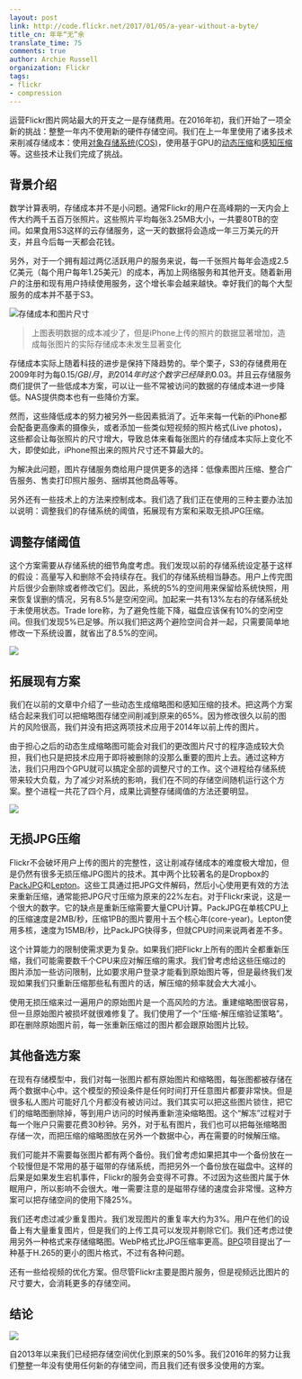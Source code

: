 ```yaml
---
layout: post
link: http://code.flickr.net/2017/01/05/a-year-without-a-byte/
title_cn: 年年“无”余
translate_time: 75
comments: true
author: Archie Russell
organization: Flickr
tags:
- flickr
- compression
---
```


运营Flickr图片网站最大的开支之一是存储费用。在2016年初，我们开始了一项全新的挑战：整整一年内不使用新的硬件存储空间。我们在上一年里使用了诸多技术来削减存储成本：使用[对象存储系统(COS)](https://yahooeng.tumblr.com/post/116391291701/yahoo-cloud-object-store-object-storage-at)，使用基于GPU的[动态压缩](http://code.flickr.net/2015/06/25/real-time-resizing-of-flickr-images-using-gpus/)和[感知压缩](http://code.flickr.net/2015/09/25/perceptual-image-compression-at-flickr/)等。这些技术让我们完成了挑战。

## 背景介绍

数学计算表明，存储成本并不是小问题。通常Flickr的用户在高峰期的一天内会上传大约两千五百万张照片。这些照片平均每张3.25MB大小，一共要80TB的空间。如果食用S3这样的云存储服务，这一天的数据将会造成一年三万美元的开支，并且今后每一天都会花钱。

另外，对于一个拥有超过两亿活跃用户的服务来说，每一千张照片每年会造成2.5亿美元（每个用户每年1.25美元）的成本，再加上网络服务和其他开支。随着新用户的注册和现有用户持续使用服务，这个增长率会越来越快。幸好我们的每个大型服务的成本并不基于S3。

![存储成本和图片尺寸](https://c1.staticflickr.com/1/445/32109964665_f465976673_o.png)

> 上图表明数据的成本减少了，但是iPhone上传的照片的数据显著增加，造成每张图片的实际存储成本未发生显著变化

存储成本实际上随着科技的进步是保持下降趋势的。举个栗子，S3的存储费用在2009年时为每$0.15/GB/月，到2014年时这个数字已经降到$0.03。并且云存储服务商们提供了一些低成本方案，可以让一些不常被访问的数据的存储成本进一步降低。NAS提供商本也有一些降价方案。

然而，这些降低成本的努力被另外一些因素抵消了。近年来每一代新的iPhone都会配备更高像素的摄像头，或者添加一些类似短视频的照片格式(Live photos)，这些都会让每张照片的尺寸增大，导致总体来看每张图片的存储成本实际上变化不大，即使如此，iPhone照出来的照片尺寸还不算最大的。

为解决此问题，图片存储服务商给用户提供更多的选择：低像素图片压缩、整合广告服务、售卖打印照片服务、捆绑其他商品等等。

另外还有一些技术上的方法来控制成本。我们选了我们正在使用的三种主要办法加以说明：调整我们的存储系统的阈值，拓展现有方案和采取无损JPG压缩。

## 调整存储阈值

这个方案需要从存储系统的细节角度考虑。我们发现以前的存储系统设定基于这样的假设：高量写入和删除不会持续存在。我们的存储系统相当静态。用户上传完图片后很少会删除或者修改它们。因此，系统的5%的空间用来保留给系统快照，用来恢复误删的情况，另有8.5%是空闲空间。加起来一共有13%左右的存储系统处于未使用状态。Trade lore称，为了避免性能下降，磁盘应该保有10%的空闲空间。但我们发现5%已足够。所以我们把这两个避险空间合并一起，只需要简单地修改一下系统设置，就省出了8.5%的空间。

![](https://c1.staticflickr.com/1/267/31961928142_a5f68d8501_o.png)

## 拓展现有方案

我们在以前的文章中介绍了一些动态生成缩略图和感知压缩的技术。把这两个方案结合起来我们可以把缩略图存储空间削减到原来的65%。因为修改很久以前的图片的风险很高，我们并没有把这两项技术应用于2014年以前上传的图片。

由于担心之后的动态生成缩略图可能会对我们的更改图片尺寸的程序造成较大负担，我们也只是把技术应用于即将被删除的没那么重要的图片上去。通过这种方法，我们只用四个GPU就可以搞定全部的调整尺寸的工作。这个进程给存储系统带来较大负载，为了减少对系统的影响，我们在不同的存储空间随机运行这个方案。整个进程一共花了四个月，成果比调整存储阈值的方法还要明显。

![](https://c1.staticflickr.com/1/315/31269155834_a74f75a611_o.png)

## 无损JPG压缩

Flickr不会破坏用户上传的图片的完整性，这让削减存储成本的难度极大增加，但是仍然有很多无损压缩JPG图片的技术。其中两个比较著名的是Dropbox的[PackJPG](http://www.elektronik.htw-aalen.de/packjpg/)和[Lepton](https://blogs.dropbox.com/tech/2016/07/lepton-image-compression-saving-22-losslessly-from-images-at-15mbs)。这些工具通过把JPG文件解码，然后小心使用更有效的方法来重新压缩，通常能把JPG尺寸压缩为原来的22%左右。对于Flickr来说，这是一个很大的数字。它的缺点是重新压缩需要大量CPU计算。PackJPG在单核CPU上的压缩速度是2MB/秒，压缩1PB的图片要用十五个核心年(core-year)。Lepton使用多核，速度为15MB/秒，比PackJPG快得多，但就CPU时间来说两者差不多。

这个计算能力的限制使需求更为复杂。如果我们把Flickr上所有的图片全都重新压缩，我们可能需要数千个CPU来应对解压缩的需求。我们曾考虑给这些压缩过的图片添加一些访问限制，比如要求用户登录才能看到原始图片等，但是最终我们发现如果我们只重新压缩那些私有图片的话，解压缩的频率就会大大减小。

使用无损压缩来过一遍用户的原始图片是一个高风险的方法。重建缩略图很容易，但一旦原始图片被损坏就很难修复了。我们使用了一个“压缩-解压缩验证策略”。即在删除原始图片前，每一张重新压缩过的图片都会跟原始图片比较。

## 其他备选方案

在现有存储模型中，我们对每一张图片都有原始图片和缩略图，每张图都被存储在两个数据中心中。这个模型的预设条件是任何时间打开任意图片都要非常快。但是很多私人图片可能好几个月都没有被访问过。我们其实可以把这些图片锁住，把它们的缩略图删除掉，等到用户访问的时候再重新渲染缩略图。这个“解冻”过程对于每一个账户只需要花费30秒钟。另外，对于私有图片，我们也可以把每张缩略图存储一次，而把压缩的缩略图放在另外一个数据中心，再在需要的时候解压缩。

我们可能并不需要每张图片都有两个备份。我们曾考虑如果把其中一个备份放在一个较慢但是不常用的基于磁带的存储系统，而把另外一个备份放在磁盘中。这样的后果是如果发生宕机事件，Flickr的服务会变得不可靠。不过因为这些图片属于休眠用户，所以影响不会很大。唯一需要注意的是磁带存储的速度会非常慢。这种方案可以把存储空间的使用下降25%。

我们还考虑过减少重复图片。我们发现图片的重复率大约为3%。用户在他们的设备上有大量重复图片，但是我们的上传工具可以发现并剔除它们。我们还考虑过使用另外一种格式来存储缩略图。WebP格式比JPG压缩率更高。[BPG](http://bellard.org/bpg/)项目提出了一种基于H.265的更小的图片格式，不过有各种问题。

还有一些给视频的优化方案。但尽管Flickr主要是图片服务，但是视频远比图片的尺寸要大，会消耗更多的存储空间。

## 结论

![](https://c1.staticflickr.com/1/751/32071867876_1cd6466b9a_o.png)

自2013年以来我们已经把存储空间优化到原来的50%多。我们2016年的努力让我们整整一年没有使用任何新的存储空间，而且我们还有很多没使用的方案。